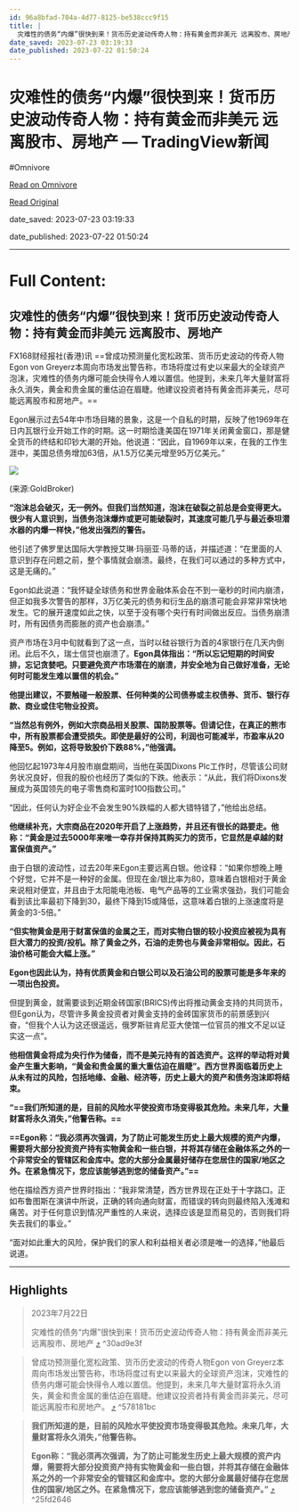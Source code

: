 ```yaml
---
id: 96a8bfad-704a-4d77-8125-be538ccc9f15
title: |
  灾难性的债务“内爆”很快到来！货币历史波动传奇人物：持有黄金而非美元 远离股市、房地产 — TradingView新闻
date_saved: 2023-07-23 03:19:33
date_published: 2023-07-22 01:50:24
---
```


# 灾难性的债务“内爆”很快到来！货币历史波动传奇人物：持有黄金而非美元 远离股市、房地产 — TradingView新闻
#Omnivore

[Read on Omnivore](https://omnivore.app/me/https-cn-tradingview-com-news-fx-168-468-a-987-bae-3-f-9-0-189819e1c93)

[Read Original](https://cn.tradingview.com/news/fx168:468a987bae3f9:0)

date_saved: 2023-07-23 03:19:33

date_published: 2023-07-22 01:50:24

--- 

# Full Content: 

## 灾难性的债务“内爆”很快到来！货币历史波动传奇人物：持有黄金而非美元 远离股市、房地产

FX168财经报社(香港)讯 ==曾成功预测量化宽松政策、货币历史波动的传奇人物Egon von Greyerz本周向市场发出警告称，市场将度过有史以来最大的全球资产泡沫，灾难性的债务内爆可能会快得令人难以置信。他提到，未来几年大量财富将永久消失，黄金和贵金属的重估迫在眉睫。他建议投资者持有黄金而非美元，尽可能远离股市和房地产。==

Egon展示过去54年中市场目睹的景象，这是一个自私的时期，反映了他1969年在日内瓦银行业开始工作的时期。这一时期恰逢美国在1971年关闭黄金窗口，那是健全货币的终结和印钞大潮的开始。他说道：“因此，自1969年以来，在我的工作生涯中，美国总债务增加63倍，从1.5万亿美元增至95万亿美元。”

![](https://proxy-prod.omnivore-image-cache.app/0x0,syMHO1YyYfIX1Es73rrABRoR2_IF-YqmG5ItCTYReRCs/https://s3.tradingview.com/news/image/fx168:468a987bae3f9-9361e014f90009d4c3bf2029c44b4c3a-resized.jpeg)

(来源:GoldBroker)

**“泡沫总会破灭，无一例外。但我们当然知道，泡沫在破裂之前总是会变得更大。很少有人意识到，当债务泡沫爆炸或更可能破裂时，其速度可能几乎与最近泰坦潜水器的内爆一样快，”他发出强烈的警告。**

他引述了佛罗里达国际大学教授艾琳·玛丽亚·马蒂的话，并描述道：“在里面的人意识到存在问题之前，整个事情就会崩溃。最终，在我们可以通过的多种方式中，这是无痛的。”

Egon如此说道：“我怀疑全球债务和世界金融体系会在不到一毫秒的时间内崩溃，但正如我多次警告的那样，3万亿美元的债务和衍生品的崩溃可能会非常非常快地发生。它的展开速度如此之快，以至于没有哪个央行有时间做出反应。当债务崩溃时，所有因债务而膨胀的资产也会崩溃。”

资产市场在3月中旬就看到了这一点，当时以硅谷银行为首的4家银行在几天内倒闭。此后不久，瑞士信贷也崩溃了。**Egon具体指出：“所以忘记短期的时间安排，忘记贪婪吧。只要避免资产市场潜在的崩溃，并安全地为自己做好准备，无论何时可能发生难以置信的机会。”**

**他提出建议，不要触碰一般股票、任何种类的公司债券或主权债券、货币、银行存款、商业或住宅物业投资。**

**“当然总有例外，例如大宗商品相关股票、国防股票等。但请记住，在真正的熊市中，所有股票都会遭受损失。即使是最好的公司，利润也可能减半，市盈率从20降至5。例如，这将导致股价下跌88%，”他强调。**

他回忆起1973年4月股市崩盘期间，当他在英国Dixons Plc工作时，尽管该公司财务状况良好，但我的股价也经历了类似的下跌。他表示：“从此，我们将Dixons发展成为英国领先的电子零售商和富时100指数公司。”

“因此，任何认为好企业不会发生90%跌幅的人都大错特错了，”他给出总结。

**他继续补充，大宗商品在2020年开启了上涨趋势，并且还有很长的路要走。他称：“黄金是过去5000年来唯一幸存并保持其购买力的货币，它显然是卓越的财富保值资产。”**

由于白银的波动性，过去20年来Egon主要远离白银。他诠释：“如果你想晚上睡个好觉，它并不是一种好的金属。但现在金/银比率为80，意味着白银相对于黄金来说相对便宜，并且由于太阳能电池板、电气产品等的工业需求强劲，我们可能会看到该比率最初下降到30，最终下降到15或降低，这意味着白银的上涨速度将是黄金的3-5倍。”

**“但实物黄金是用于财富保值的金属之王，而对实物白银的较小投资应被视为具有巨大潜力的投资/投机。除了黄金之外，石油的走势也与黄金非常相似。因此，石油价格可能会大幅上涨。”**

**Egon也因此认为，持有优质黄金和白银公司以及石油公司的股票可能是多年来的一项出色投资。**

但提到黄金，就需要谈到近期金砖国家(BRICS)传出将推动黄金支持的共同货币，但Egon认为，尽管许多黄金投资者对黄金支持的金砖国家货币的前景感到兴奋，“但我个人认为这还很遥远，俄罗斯驻肯尼亚大使馆一位官员的推文不足以证实这一点”。

**他相信黄金将成为央行作为储备，而不是美元持有的首选资产。这样的举动将对黄金产生重大影响，“黄金和贵金属的重大重估迫在眉睫”。西方世界面临着历史上从未有过的风险，包括地缘、金融、经济等，历史上最大的资产和债务泡沫即将结束。**

**“==我们所知道的是，目前的风险水平使投资市场变得极其危险。未来几年，大量财富将永久消失，”他警告称。==**

**==Egon称：“我必须再次强调，为了防止可能发生历史上最大规模的资产内爆，需要将大部分投资资产持有实物黄金和一些白银，并将其存储在金融体系之外的一个非常安全的管辖区和金库中。您的大部分金属最好储存在您居住的国家/地区之外。在紧急情况下，您应该能够逃到您的储备资产。”==**

他在描绘西方资产世界时指出：“我非常清楚，西方世界现在正处于十字路口。正如布鲁图斯在演讲中所说，正确的转向通向财富，而错误的转向则最终陷入浅滩和痛苦。对于任何意识到情况严重性的人来说，选择应该是显而易见的，否则我们将失去我们的事业。”

“面对如此重大的风险，保护我们的家人和利益相关者必须是唯一的选择，”他最后说道。

---

## Highlights

> 2023年7月22日 
> 
> 灾难性的债务“内爆”很快到来！货币历史波动传奇人物：持有黄金而非美元 远离股市、房地产 [⤴️](https://omnivore.app/me/https-cn-tradingview-com-news-fx-168-468-a-987-bae-3-f-9-0-189819e1c93#30ad9e3f-fdff-475b-a04c-6dd9d21363d9)  ^30ad9e3f

> 曾成功预测量化宽松政策、货币历史波动的传奇人物Egon von Greyerz本周向市场发出警告称，市场将度过有史以来最大的全球资产泡沫，灾难性的债务内爆可能会快得令人难以置信。他提到，未来几年大量财富将永久消失，黄金和贵金属的重估迫在眉睫。他建议投资者持有黄金而非美元，尽可能远离股市和房地产。 [⤴️](https://omnivore.app/me/https-cn-tradingview-com-news-fx-168-468-a-987-bae-3-f-9-0-189819e1c93#578181bc-3cc2-4377-b69b-f4a3f5f019a7)  ^578181bc

> **我们所知道的是，目前的风险水平使投资市场变得极其危险。未来几年，大量财富将永久消失，”他警告称。**
> 
> **Egon称：“我必须再次强调，为了防止可能发生历史上最大规模的资产内爆，需要将大部分投资资产持有实物黄金和一些白银，并将其存储在金融体系之外的一个非常安全的管辖区和金库中。您的大部分金属最好储存在您居住的国家/地区之外。在紧急情况下，您应该能够逃到您的储备资产。”** [⤴️](https://omnivore.app/me/https-cn-tradingview-com-news-fx-168-468-a-987-bae-3-f-9-0-189819e1c93#25fd2646-34af-4d87-840e-c21e8d65df98)  ^25fd2646

